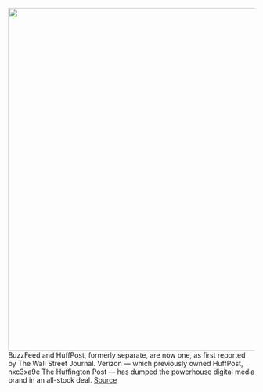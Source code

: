 <img src='https://cdn.vox-cdn.com/thumbor/NuAEcyHzJvw_ssW3OB8PPqm446o=/0x0:4913x3275/1200x800/filters:focal(2064x1245:2850x2031)/cdn.vox-cdn.com/uploads/chorus_image/image/67818844/1041456504.0.jpg' width='700px' /><br/>
BuzzFeed and HuffPost, formerly separate, are now one, as first reported by The Wall Street Journal. Verizon — which previously owned HuffPost, nxc3xa9e The Huffington Post — has dumped the powerhouse digital media brand in an all-stock deal.
<a href='https://www.theverge.com/2020/11/19/21575599/buzzfeed-acquires-huffpost-verizon-jonah-peretti-tumblr'> Source <a/>
